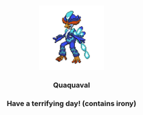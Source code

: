 <p align="center">
    <img src="https://raw.githubusercontent.com/PokeAPI/sprites/master/sprites/pokemon/914.png" width="150" height="150">
</p>
<h3 align="center"> <b>Quaquaval</b></h3>
<h3 align="center">Have a terrifying day! (contains irony)</h3>
